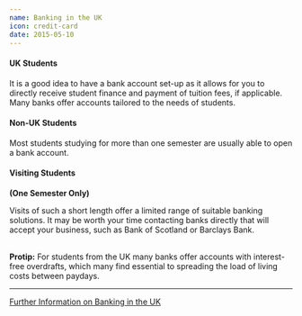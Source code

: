 ```yaml
---
name: Banking in the UK
icon: credit-card
date: 2015-05-10
---
```



<div class="row">

<div class="col-md-6">
<h4>UK Students</h4>
It is a good idea to have a bank account set-up as it allows for you to directly receive student finance and payment of tuition fees, if applicable. Many banks offer accounts tailored to the needs of students.
</div>

<div class="col-md-6">
<h4>Non-UK Students</h4>
Most students studying for more than one semester are usually able to open a bank account.

<h4>Visiting Students</h4>

<strong>(One Semester Only)</strong><br>

Visits of such a short length offer a limited range of suitable banking solutions. It may be worth your time contacting banks directly that will accept your business, such as Bank of Scotland or Barclays Bank.

</div>

</div>

<br>
<div class="alert alert-info">
    <i class="fa fa-star"></i> <strong>Protip:</strong>
    For students from the UK many banks offer accounts with interest-free overdrafts, 
    which many find essential to spreading the load of living costs between paydays.
</div>

---

<a type="button" class="btn btn-default" href="http://www.ed.ac.uk/students/new-students/money/banking">
Further Information on Banking in the UK</a>



